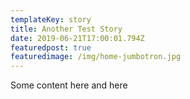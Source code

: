 ```yaml
---
templateKey: story
title: Another Test Story
date: 2019-06-21T17:00:01.794Z
featuredpost: true
featuredimage: /img/home-jumbotron.jpg
---
```

Some content here and here
